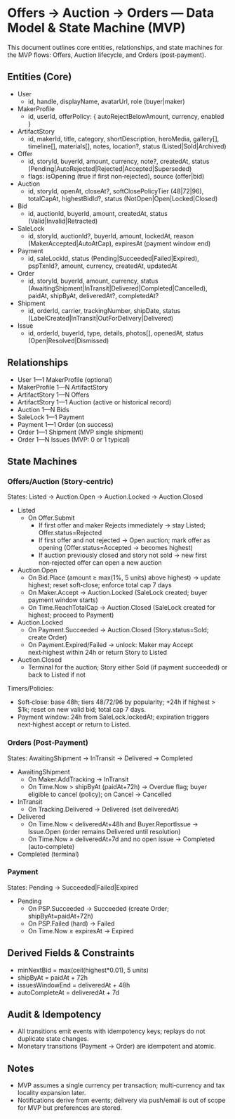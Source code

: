 # Offers → Auction → Orders — Data Model & State Machine (MVP)

This document outlines core entities, relationships, and state machines for the MVP flows: Offers, Auction lifecycle, and Orders (post‑payment).

## Entities (Core)

- User
  - id, handle, displayName, avatarUrl, role (buyer|maker)
- MakerProfile
  - id, userId, offerPolicy: { autoRejectBelowAmount, currency, enabled }
- ArtifactStory
  - id, makerId, title, category, shortDescription, heroMedia, gallery[], timeline[], materials[], notes, location?, status (Listed|Sold|Archived)
- Offer
  - id, storyId, buyerId, amount, currency, note?, createdAt, status (Pending|AutoRejected|Rejected|Accepted|Superseded)
  - flags: isOpening (true if first non‑rejected), source (offer|bid)
- Auction
  - id, storyId, openAt, closeAt?, softClosePolicyTier (48|72|96), totalCapAt, highestBidId?, status (NotOpen|Open|Locked|Closed)
- Bid
  - id, auctionId, buyerId, amount, createdAt, status (Valid|Invalid|Retracted)
- SaleLock
  - id, storyId, auctionId?, buyerId, amount, lockedAt, reason (MakerAccepted|AutoAtCap), expiresAt (payment window end)
- Payment
  - id, saleLockId, status (Pending|Succeeded|Failed|Expired), pspTxnId?, amount, currency, createdAt, updatedAt
- Order
  - id, storyId, buyerId, amount, currency, status (AwaitingShipment|InTransit|Delivered|Completed|Cancelled), paidAt, shipByAt, deliveredAt?, completedAt?
- Shipment
  - id, orderId, carrier, trackingNumber, shipDate, status (LabelCreated|InTransit|OutForDelivery|Delivered)
- Issue
  - id, orderId, buyerId, type, details, photos[], openedAt, status (Open|Resolved|Dismissed)

## Relationships

- User 1—1 MakerProfile (optional)
- MakerProfile 1—N ArtifactStory
- ArtifactStory 1—N Offers
- ArtifactStory 1—1 Auction (active or historical record)
- Auction 1—N Bids
- SaleLock 1—1 Payment
- Payment 1—1 Order (on success)
- Order 1—1 Shipment (MVP single shipment)
- Order 1—N Issues (MVP: 0 or 1 typical)

## State Machines

### Offers/Auction (Story‑centric)

States: Listed → Auction.Open → Auction.Locked → Auction.Closed

- Listed
  - On Offer.Submit
    - If first offer and maker Rejects immediately → stay Listed; Offer.status=Rejected
    - If first offer and not rejected → Open auction; mark offer as opening (Offer.status=Accepted → becomes highest)
    - If auction previously closed and story not sold → new first non‑rejected offer can open a new auction
- Auction.Open
  - On Bid.Place (amount ≥ max(1%, 5 units) above highest) → update highest; reset soft‑close; enforce total cap 7 days
  - On Maker.Accept → Auction.Locked (SaleLock created; buyer payment window starts)
  - On Time.ReachTotalCap → Auction.Closed (SaleLock created for highest; proceed to Payment)
- Auction.Locked
  - On Payment.Succeeded → Auction.Closed (Story.status=Sold; create Order)
  - On Payment.Expired/Failed → unlock: Maker may Accept next‑highest within 24h or return Story to Listed
- Auction.Closed
  - Terminal for the auction; Story either Sold (if payment succeeded) or back to Listed if not

Timers/Policies:
- Soft‑close: base 48h; tiers 48/72/96 by popularity; +24h if highest > $1k; reset on new valid bid; total cap 7 days.
- Payment window: 24h from SaleLock.lockedAt; expiration triggers next‑highest accept or return to Listed.

### Orders (Post‑Payment)

States: AwaitingShipment → InTransit → Delivered → Completed

- AwaitingShipment
  - On Maker.AddTracking → InTransit
  - On Time.Now > shipByAt (paidAt+72h) → Overdue flag; buyer eligible to cancel (policy); on Cancel → Cancelled
- InTransit
  - On Tracking.Delivered → Delivered (set deliveredAt)
- Delivered
  - On Time.Now < deliveredAt+48h and Buyer.ReportIssue → Issue.Open (order remains Delivered until resolution)
  - On Time.Now ≥ deliveredAt+7d and no open issue → Completed (auto‑complete)
- Completed (terminal)

### Payment

States: Pending → Succeeded|Failed|Expired

- Pending
  - On PSP.Succeeded → Succeeded (create Order; shipByAt=paidAt+72h)
  - On PSP.Failed (hard) → Failed
  - On Time.Now ≥ expiresAt → Expired

## Derived Fields & Constraints

- minNextBid = max(ceil(highest*0.01), 5 units)
- shipByAt = paidAt + 72h
- issuesWindowEnd = deliveredAt + 48h
- autoCompleteAt = deliveredAt + 7d

## Audit & Idempotency

- All transitions emit events with idempotency keys; replays do not duplicate state changes.
- Monetary transitions (Payment → Order) are idempotent and atomic.

## Notes

- MVP assumes a single currency per transaction; multi‑currency and tax locality expansion later.
- Notifications derive from events; delivery via push/email is out of scope for MVP but preferences are stored.
